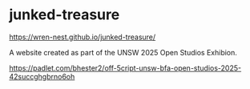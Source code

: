 # junked-treasure

https://wren-nest.github.io/junked-treasure/

A website  created as part of the UNSW 2025 Open Studios Exhibion.

https://padlet.com/bhester2/off-5cript-unsw-bfa-open-studios-2025-42succghgbrno6oh 
